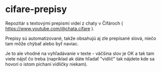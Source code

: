 # cifare-prepisy

Repozitár s textovými prepismi videí z chaty v Čifároch ( https://www.youtube.com/@chata.cifare ).

Prepisy sú automatizované, takže obsahujú aj zle prepísané slová, niečo tam môže chýbať alebo byť naviac.

Je to ale vhodné na vyhľadávanie v texte - väčšina slov je OK a tak tam viete nájsť čo treba (napríklad ak dáte hľadať "vidlič" tak nájdete kde sa hovorí o istom pichaní vidličky niekam).
